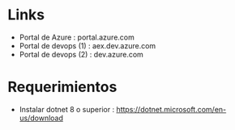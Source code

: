 # Links
* Portal de Azure : portal.azure.com
* Portal de devops (1) : aex.dev.azure.com
* Portal de devops (2) : dev.azure.com

# Requerimientos
* Instalar dotnet 8 o superior : https://dotnet.microsoft.com/en-us/download
